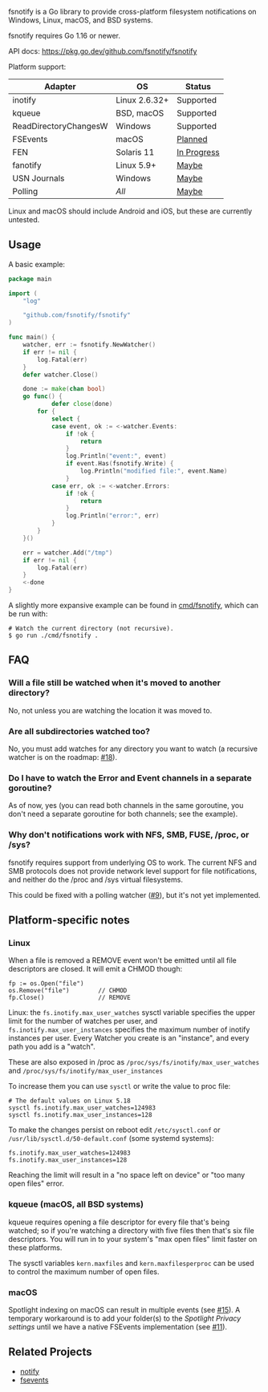 fsnotify is a Go library to provide cross-platform filesystem notifications on
Windows, Linux, macOS, and BSD systems.

fsnotify requires Go 1.16 or newer.

API docs: https://pkg.go.dev/github.com/fsnotify/fsnotify

Platform support:

| Adapter               | OS             | Status                                                       |
| --------------------- | ---------------| -------------------------------------------------------------|
| inotify               | Linux 2.6.32+  | Supported                                                    |
| kqueue                | BSD, macOS     | Supported                                                    |
| ReadDirectoryChangesW | Windows        | Supported                                                    |
| FSEvents              | macOS          | [Planned](https://github.com/fsnotify/fsnotify/issues/11)    |
| FEN                   | Solaris 11     | [In Progress](https://github.com/fsnotify/fsnotify/pull/371) |
| fanotify              | Linux 5.9+     | [Maybe](https://github.com/fsnotify/fsnotify/issues/114)     |
| USN Journals          | Windows        | [Maybe](https://github.com/fsnotify/fsnotify/issues/53)      |
| Polling               | *All*          | [Maybe](https://github.com/fsnotify/fsnotify/issues/9)       |

Linux and macOS should include Android and iOS, but these are currently untested.

Usage
-----
A basic example:

```go
package main

import (
	"log"

	"github.com/fsnotify/fsnotify"
)

func main() {
	watcher, err := fsnotify.NewWatcher()
	if err != nil {
		log.Fatal(err)
	}
	defer watcher.Close()

	done := make(chan bool)
	go func() {
	        defer close(done)
		for {
			select {
			case event, ok := <-watcher.Events:
				if !ok {
					return
				}
				log.Println("event:", event)
				if event.Has(fsnotify.Write) {
					log.Println("modified file:", event.Name)
				}
			case err, ok := <-watcher.Errors:
				if !ok {
					return
				}
				log.Println("error:", err)
			}
		}
	}()

	err = watcher.Add("/tmp")
	if err != nil {
		log.Fatal(err)
	}
	<-done
}
```

A slightly more expansive example can be found in [cmd/fsnotify](cmd/fsnotify),
which can be run with:

    # Watch the current directory (not recursive).
    $ go run ./cmd/fsnotify .

FAQ
---
### Will a file still be watched when it's moved to another directory?
No, not unless you are watching the location it was moved to.

### Are all subdirectories watched too?
No, you must add watches for any directory you want to watch (a recursive
watcher is on the roadmap: [#18]).

[#18]: https://github.com/fsnotify/fsnotify/issues/18

### Do I have to watch the Error and Event channels in a separate goroutine?
As of now, yes (you can read both channels in the same goroutine, you don't need
a separate goroutine for both channels; see the example).

### Why don't notifications work with NFS, SMB, FUSE, /proc, or /sys?
fsnotify requires support from underlying OS to work. The current NFS and SMB
protocols does not provide network level support for file notifications, and
neither do the /proc and /sys virtual filesystems.

This could be fixed with a polling watcher ([#9]), but it's not yet implemented.

[#9]: https://github.com/fsnotify/fsnotify/issues/9

Platform-specific notes
-----------------------
### Linux
When a file is removed a REMOVE event won't be emitted until all file
descriptors are closed. It will emit a CHMOD though:

    fp := os.Open("file")
    os.Remove("file")        // CHMOD
    fp.Close()               // REMOVE

Linux: the `fs.inotify.max_user_watches` sysctl variable specifies the upper
limit for the number of watches per user, and `fs.inotify.max_user_instances`
specifies the maximum number of inotify instances per user. Every Watcher you
create is an "instance", and every path you add is a "watch".

These are also exposed in /proc as `/proc/sys/fs/inotify/max_user_watches` and
`/proc/sys/fs/inotify/max_user_instances`

To increase them you can use `sysctl` or write the value to proc file:

    # The default values on Linux 5.18
    sysctl fs.inotify.max_user_watches=124983
    sysctl fs.inotify.max_user_instances=128

To make the changes persist on reboot edit `/etc/sysctl.conf` or
`/usr/lib/sysctl.d/50-default.conf` (some systemd systems):

    fs.inotify.max_user_watches=124983
    fs.inotify.max_user_instances=128

Reaching the limit will result in a "no space left on device" or "too many open
files" error.

### kqueue (macOS, all BSD systems)
kqueue requires opening a file descriptor for every file that's being watched;
so if you're watching a directory with five files then that's six file
descriptors. You will run in to your system's "max open files" limit faster on
these platforms.

The sysctl variables `kern.maxfiles` and `kern.maxfilesperproc` can be used to
control the maximum number of open files.

### macOS
Spotlight indexing on macOS can result in multiple events (see [#15]). A temporary
workaround is to add your folder(s) to the *Spotlight Privacy settings* until we
have a native FSEvents implementation (see [#11]).

[#11]: https://github.com/fsnotify/fsnotify/issues/11
[#15]: https://github.com/fsnotify/fsnotify/issues/15

Related Projects
----------------
- [notify](https://github.com/rjeczalik/notify)
- [fsevents](https://github.com/fsnotify/fsevents)
